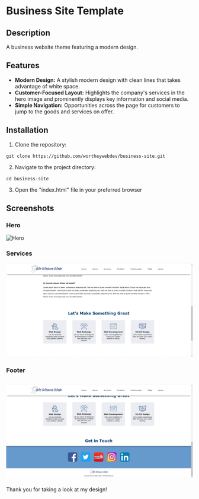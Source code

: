 # Business Site Template

## Description
A business website theme featuring a modern design. 

## Features
- **Modern Design:** A stylish modern design with clean lines that takes advantage of white space.  
- **Customer-Focused Layout:** Highlights the company's services in the hero image and prominently displays key information and social media.
- **Simple Navigation:** Opportunities across the page for customers to jump to the goods and services on offer.

## Installation
1. Clone the repository:
~~~
git clone https://github.com/wortheywebdev/business-site.git
~~~
2. Navigate to the project directory:
~~~
cd business-site
~~~
3. Open the "index.html" file in your preferred browser

## Screenshots

### Hero
![Hero](https://github.com/WortheyWebDev/business-site/blob/main/screenshots/business-site-screenshot.png?raw=true)

### Services
![Services](https://github.com/WortheyWebDev/business-site/blob/main/screenshots/business-site-services.png?raw=true)

### Footer
![Footer](https://github.com/WortheyWebDev/business-site/blob/main/screenshots/business-site-footer.png?raw=true)
---

Thank you for taking a look at my design! 

